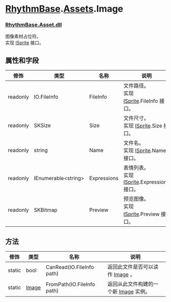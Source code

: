 # [RhythmBase](../namespaces.md).[Assets](../namespace/Assets.md).Image
### [RhythmBase.Asset.dll](../assembly/RhythmAsset.md)
图像素材占位符。  
实现 [ISprite][i] 接口。

## 属性和字段

修饰 | 类型 | 名称 | 说明
-|-|-|-
readonly | IO.FileInfo | FileInfo | 文件路径。<br>实现 [ISprite][i].FileInfo 接口。
readonly | SKSize | Size  | 文件尺寸。<br>实现 [ISprite][i].Size 接口。
readonly | string | Name | 文件名。<br>实现 [ISprite][i].Name 接口。
readonly | IEnumerable\<string\> | Expressions | 表情列表。<br>实现 [ISprite][i].Expressions 接口。
readonly | SKBitmap | Preview | 预览图像。<br>实现 [ISprite][i].Preview 接口。

## 方法

修饰 | 类型 | 名称 | 说明
-|-|-|-
| static | bool | CanRead(IO.FileInfo path) | 返回此文件是否可以读作 [Image]() 。
| static | [Image]() | FromPath(IO.FileInfo path) | 返回从此文件构建的一个新 [Image]() 实例。

[i]: ../interface/ISprite.md
